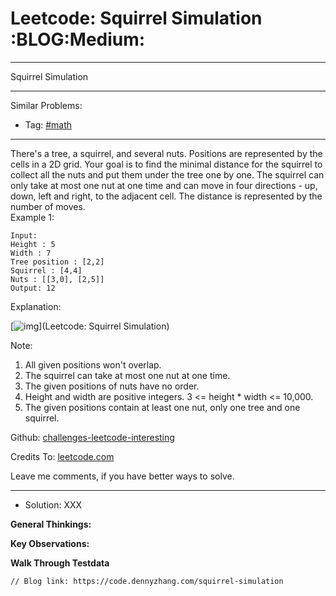 # Leetcode: Squirrel Simulation     :BLOG:Medium:


---

Squirrel Simulation  

---

Similar Problems:  

-   Tag: [#math](https://code.dennyzhang.com/tag/math)

---

There's a tree, a squirrel, and several nuts. Positions are represented by the cells in a 2D grid. Your goal is to find the minimal distance for the squirrel to collect all the nuts and put them under the tree one by one. The squirrel can only take at most one nut at one time and can move in four directions - up, down, left and right, to the adjacent cell. The distance is represented by the number of moves.  
Example 1:  

    Input: 
    Height : 5
    Width : 7
    Tree position : [2,2]
    Squirrel : [4,4]
    Nuts : [[3,0], [2,5]]
    Output: 12

Explanation:  

[![img](//raw.githubusercontent.com/DennyZhang/challenges-leetcode-interesting/master/images/squirrel-simulation.png)](Leetcode: Squirrel Simulation)  

Note:  

1.  All given positions won't overlap.
2.  The squirrel can take at most one nut at one time.
3.  The given positions of nuts have no order.
4.  Height and width are positive integers. 3 <= height \* width <= 10,000.
5.  The given positions contain at least one nut, only one tree and one squirrel.

Github: [challenges-leetcode-interesting](https://github.com/DennyZhang/challenges-leetcode-interesting/tree/master/squirrel-simulation)  

Credits To: [leetcode.com](https://leetcode.com/problems/squirrel-simulation/description/)  

Leave me comments, if you have better ways to solve.  

---

-   Solution: XXX

**General Thinkings:**  


**Key Observations:**  


**Walk Through Testdata**  


    // Blog link: https://code.dennyzhang.com/squirrel-simulation